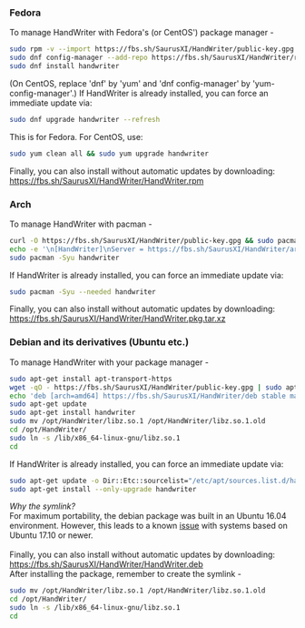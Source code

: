 ### Fedora
To manage HandWriter with Fedora's (or CentOS') package manager -
```bash
sudo rpm -v --import https://fbs.sh/SaurusXI/HandWriter/public-key.gpg
sudo dnf config-manager --add-repo https://fbs.sh/SaurusXI/HandWriter/rpm/HandWriter.repo
sudo dnf install handwriter
```
(On CentOS, replace 'dnf' by 'yum' and 'dnf config-manager' by 'yum-config-manager'.)
If HandWriter is already installed, you can force an immediate update via:
```bash
sudo dnf upgrade handwriter --refresh
```
This is for Fedora. For CentOS, use:
```bash
sudo yum clean all && sudo yum upgrade handwriter
```
Finally, you can also install without automatic updates by downloading:
https://fbs.sh/SaurusXI/HandWriter/HandWriter.rpm

### Arch  
To manage HandWriter with pacman -
```bash
curl -O https://fbs.sh/SaurusXI/HandWriter/public-key.gpg && sudo pacman-key --add public-key.gpg && sudo pacman-key --lsign-key 29D5FDA07C763B56745B9E598AC59FA1ADE43023 && rm public-key.gpg
echo -e '\n[HandWriter]\nServer = https://fbs.sh/SaurusXI/HandWriter/arch' | sudo tee -a /etc/pacman.conf
sudo pacman -Syu handwriter
```
If HandWriter is already installed, you can force an immediate update via:
```bash
sudo pacman -Syu --needed handwriter
```
Finally, you can also install without automatic updates by downloading:
https://fbs.sh/SaurusXI/HandWriter/HandWriter.pkg.tar.xz

### Debian and its derivatives (Ubuntu etc.)
To manage HandWriter with your package manager -
```bash
sudo apt-get install apt-transport-https
wget -qO - https://fbs.sh/SaurusXI/HandWriter/public-key.gpg | sudo apt-key add -
echo 'deb [arch=amd64] https://fbs.sh/SaurusXI/HandWriter/deb stable main' | sudo tee /etc/apt/sources.list.d/handwriter.list
sudo apt-get update
sudo apt-get install handwriter
sudo mv /opt/HandWriter/libz.so.1 /opt/HandWriter/libz.so.1.old
cd /opt/HandWriter/
sudo ln -s /lib/x86_64-linux-gnu/libz.so.1
cd
``` 
If HandWriter is already installed, you can force an immediate update via:
```bash
sudo apt-get update -o Dir::Etc::sourcelist="/etc/apt/sources.list.d/handwriter.list" -o Dir::Etc::sourceparts="-" -o APT::Get::List-Cleanup="0"
sudo apt-get install --only-upgrade handwriter
```
*Why the symlink?* <br>
For maximum portability, the debian package was built in an Ubuntu 16.04 environment. However, this leads to a known [issue](https://ubuntuforums.org/showthread.php?t=2375927) with systems based on Ubuntu 17.10 or newer. <br><br>
Finally, you can also install without automatic updates by downloading:
    https://fbs.sh/SaurusXI/HandWriter/HandWriter.deb <br>
After installing the package, remember to create the symlink - 
```bash
sudo mv /opt/HandWriter/libz.so.1 /opt/HandWriter/libz.so.1.old
cd /opt/HandWriter/
sudo ln -s /lib/x86_64-linux-gnu/libz.so.1
cd
```
